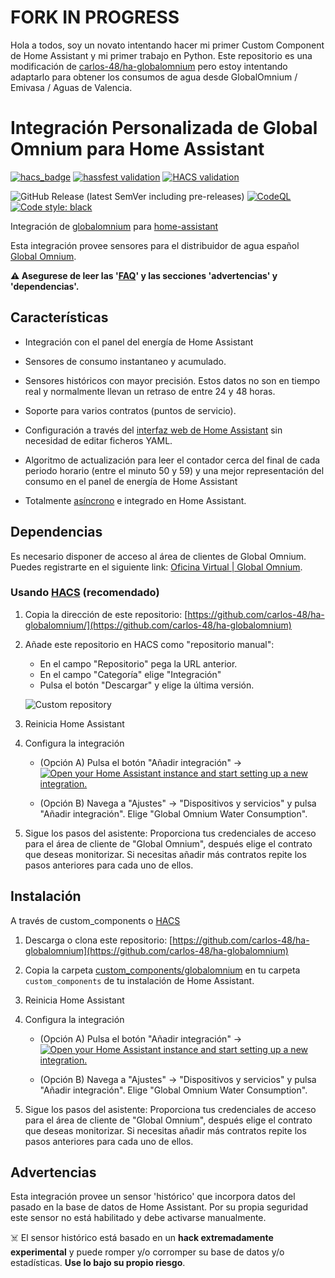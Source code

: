 # FORK IN PROGRESS

Hola a todos, soy un novato intentando hacer mi primer Custom Component de Home Assistant y mi primer trabajo en Python.
Este repositorio es una modificación de [carlos-48/ha-globalomnium](https://github.com/carlos-48/ha-globalomnium) pero estoy intentando adaptarlo para obtener los consumos de agua desde GlobalOmnium / Emivasa / Aguas de Valencia.

# Integración Personalizada de Global Omnium para Home Assistant

<!-- Home Assistant badges -->
[![hacs_badge](https://img.shields.io/badge/HACS-Custom-orange.svg)](https://github.com/custom-components/hacs)
[![hassfest validation](https://github.com/carlos-48/ha-globalomnium/workflows/Validate%20with%20hassfest/badge.svg)](https://github.com/carlos-48/ha-globalomnium/actions/workflows/hassfest.yml)
[![HACS validation](https://github.com/carlos-48/ha-globalomnium/workflows/Validate%20with%20HACS/badge.svg)](https://github.com/carlos-48/ha-globalomnium/actions/workflows/hacs.yml)

<!-- Code and releases -->
![GitHub Release (latest SemVer including pre-releases)](https://img.shields.io/github/v/release/carlos-48/ha-globalomnium?include_prereleases)
[![CodeQL](https://github.com/carlos-48/ha-globalomnium/actions/workflows/codeql-analysis.yml/badge.svg)](https://github.com/carlos-48/ha-globalomnium/actions/workflows/codeql-analysis.yml)
[![Code style: black](https://img.shields.io/badge/code%20style-black-000000.svg)](https://github.com/ambv/black)

Integración de [globalomnium](https://github.com/carlos-48/globalomnium) para [home-assistant](https://home-assistant.io/)

Esta integración provee sensores para el distribuidor de agua español [Global Omnium](globalomnium.com).

**⚠️ Asegurese de leer las '[FAQ](https://github.com/carlos-48/ha-globalomnium/blob/main/FAQ.md)' y las secciones 'advertencias' y 'dependencias'.**

## Características

* Integración con el panel del energía de Home Assistant

* Sensores de consumo instantaneo y acumulado.

* Sensores históricos con mayor precisión. Estos datos no son en tiempo real y normalmente llevan un retraso de entre 24 y 48 horas.

* Soporte para varios contratos (puntos de servicio).

* Configuración a través del [interfaz web de Home Assistant](https://developers.home-assistant.io/docs/config_entries_options_flow_handler) sin necesidad de editar ficheros YAML.

* Algoritmo de actualización para leer el contador cerca del final de cada periodo horario (entre el minuto 50 y 59) y una mejor representación del consumo en el panel de energía de Home Assistant

* Totalmente [asíncrono](https://developers.home-assistant.io/docs/asyncio_index) e integrado en Home Assistant.

## Dependencias

Es necesario disponer de acceso al área de clientes de Global Omnium.
Puedes registrarte en el siguiente link: [Oficina Virtual | Global Omnium](https://www.globalomnium.com/VirtualOffice/Registro).

### Usando [HACS](https://hacs.xyz/) (recomendado)

1. Copia la dirección de este repositorio: [https://github.com/carlos-48/ha-globalomnium/](https://github.com/carlos-48/ha-globalomnium)

2. Añade este repositorio en HACS como "repositorio manual":

   * En el campo "Repositorio" pega la URL anterior.
   * En el campo "Categoría" elige "Integración"
   * Pulsa el botón "Descargar" y elige la última versión.

    ![Custom repository](https://user-images.githubusercontent.com/59612788/171965822-4a89c14e-9eb2-4134-8de2-1d3f380663e4.png)

3. Reinicia Home Assistant

4. Configura la integración

   * (Opción A) Pulsa el botón "Añadir integración" → [![Open your Home Assistant instance and start setting up a new integration.](https://my.home-assistant.io/badges/config_flow_start.svg)](https://my.home-assistant.io/redirect/config_flow_start/?domain=globalomnium)

   * (Opción B) Navega a "Ajustes" → "Dispositivos y servicios" y pulsa "Añadir integración". Elige "Global Omnium Water Consumption".  

5. Sigue los pasos del asistente: Proporciona tus credenciales de acceso para el área de cliente de "Global Omnium", después elige el contrato que deseas monitorizar. Si necesitas añadir más contratos repite los pasos anteriores para cada uno de ellos.

## Instalación

A través de custom_components o [HACS](https://hacs.xyz/)

1. Descarga o clona este repositorio: [https://github.com/carlos-48/ha-globalomnium](https://github.com/carlos-48/ha-globalomnium)

2. Copia la carpeta [custom_components/globalomnium](custom_components/globalomnium) en tu carpeta `custom_components` de tu instalación de Home Assistant.

3. Reinicia Home Assistant
4. Configura la integración

   * (Opción A) Pulsa el botón "Añadir integración" → [![Open your Home Assistant instance and start setting up a new integration.](https://my.home-assistant.io/badges/config_flow_start.svg)](https://my.home-assistant.io/redirect/config_flow_start/?domain=globalomnium)

   * (Opción B) Navega a "Ajustes" → "Dispositivos y servicios" y pulsa "Añadir integración". Elige "Global Omnium Water Consumption".  

5. Sigue los pasos del asistente: Proporciona tus credenciales de acceso para el área de cliente de "Global Omnium", después elige el contrato que deseas monitorizar. Si necesitas añadir más contratos repite los pasos anteriores para cada uno de ellos.

## Advertencias

Esta integración provee un sensor 'histórico' que incorpora datos del pasado en la base de datos de Home Assistant. Por su propia seguridad este sensor no está habilitado y debe activarse manualmente.

☠️ El sensor histórico está basado en un **hack extremadamente experimental** y puede romper y/o corromper su base de datos y/o estadísticas. **Use lo bajo su propio riesgo**.
